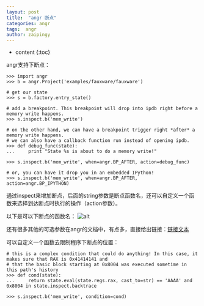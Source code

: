 ```yaml
---
layout: post
title:  "angr 断点"
categories: angr
tags:  angr
author: zaipingy
---
```


* content
{:toc}

angr支持下断点：

```
>>> import angr
>>> b = angr.Project('examples/fauxware/fauxware')

# get our state
>>> s = b.factory.entry_state()

# add a breakpoint. This breakpoint will drop into ipdb right before a memory write happens.
>>> s.inspect.b('mem_write')

# on the other hand, we can have a breakpoint trigger right *after* a memory write happens. 
# we can also have a callback function run instead of opening ipdb.
>>> def debug_func(state):
...     print "State %s is about to do a memory write!"

>>> s.inspect.b('mem_write', when=angr.BP_AFTER, action=debug_func)

# or, you can have it drop you in an embedded IPython!
>>> s.inspect.b('mem_write', when=angr.BP_AFTER, action=angr.BP_IPYTHON)
```





通过inspect来增加断点，后面的string参数是断点函数名，还可以自定义一个函数来选择到达断点时执行的操作（action参数）。

以下是可以下断点的函数名：
![alt](http://zaipingy.top/static/upload/20171209/eapETgHm8fypvLDxUrGvWbVs.PNG)

还有很多其他的可选参数在angr的文档中，有点多，直接给出链接：[链接文本](www.yourlink.com)


可以自定义一个函数去限制程序下断点的位置：

```
# this is a complex condition that could do anything! In this case, it makes sure that RAX is 0x41414141 and
# that the basic block starting at 0x8004 was executed sometime in this path's history
>>> def cond(state):
...     return state.eval(state.regs.rax, cast_to=str) == 'AAAA' and 0x8004 in state.inspect.backtrace

>>> s.inspect.b('mem_write', condition=cond)
```